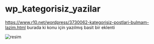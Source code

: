 # wp_kategorisiz_yazilar

https://www.r10.net/wordpress/3730062-kategorisiz-postlari-bulmam-lazim.html burada ki konu için yazılmış basit bir eklenti

![resim](https://github.com/yeniref/wp_kategorisiz_yazilar/assets/85807376/6cec3c9a-0c25-4810-8215-9cf7f7839763)

